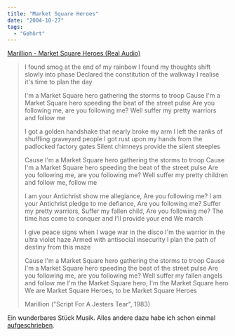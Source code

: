 ```yaml
---
title: "Market Square Heroes"
date: "2004-10-27"
tags:
  - "Gehört"
---
```


[Marillion - Market Square Heroes (Real Audio)](http://www.marillion.com/discog/script/market.rm)

> I found smog at the end of my rainbow I found my thoughts shift slowly into phase Declared the constitution of the walkway I realise it's time to plan the day
>
> I'm a Market Square hero gathering the storms to troop Cause I'm a Market Square hero speeding the beat of the street pulse Are you following me, are you following me? Well suffer my pretty warriors and follow me
>
> I got a golden handshake that nearly broke my arm I left the ranks of shuffling graveyard people I got rust upon my hands from the padlocked factory gates Silent chimneys provide the silent steeples
>
> Cause I'm a Market Square hero gathering the storms to troop Cause I'm a Market Square hero speeding the beat of the street pulse Are you following me, are you following me? Well suffer my pretty children and follow me, follow me
>
> I am your Antichrist show me allegiance, Are you following me? I am your Antichrist pledge to me defiance, Are you following me? Suffer my pretty warriors, Suffer my fallen child, Are you following me? The time has come to conquer and I'll provide your end We march
>
> I give peace signs when I wage war in the disco I'm the warrior in the ultra violet haze Armed with antisocial insecurity I plan the path of destiny from this maze
>
> Cause I'm a Market Square hero gathering the storms to troop Cause I'm a Market Square hero speeding the beat of the street pulse Are you following me, are you following me? Well suffer my fallen angels and follow me I'm the Market Square hero, I'm the Market Square hero We are Market Square Heroes, to be Market Square Heroes
>
> Marillion ("Script For A Jesters Tear", 1983)

Ein wunderbares Stück Musik. Alles andere dazu habe ich schon einmal [aufgeschrieben](http://www.couchblog.de/couchblog/archives/2002/11/1_marillion_misplaced_childhood.php).
